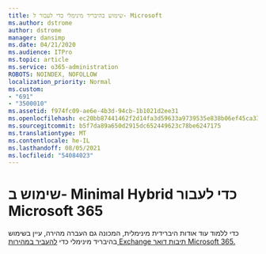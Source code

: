 ```yaml
---
title: שימוש בהיבריד מינימלי כדי לעבור ל- Microsoft
ms.author: dstrome
author: dstrome
manager: dansimp
ms.date: 04/21/2020
ms.audience: ITPro
ms.topic: article
ms.service: o365-administration
ROBOTS: NOINDEX, NOFOLLOW
localization_priority: Normal
ms.custom:
- "691"
- "3500010"
ms.assetid: f974fc09-ae6e-4b3d-94cb-1b1021d2ee31
ms.openlocfilehash: ec20bb87441462f2d14fa3d59633a9739535e838b06ef45ca33082a9c018d55c
ms.sourcegitcommit: b5f7da89a650d2915dc652449623c78be6247175
ms.translationtype: MT
ms.contentlocale: he-IL
ms.lasthandoff: 08/05/2021
ms.locfileid: "54084023"
---
```

# <a name="using-minimal-hybrid-to-move-to-microsoft-365"></a>שימוש ב- Minimal Hybrid כדי לעבור Microsoft 365

כדי ללמוד עוד אודות היברידית מינימלית, המכונה גם העברה מהירה, עיין בשימוש בהיבריד מינימלי כדי [להעביר במהירות Exchange תיבות דואר Microsoft 365.](https://docs.microsoft.com/Exchange/mailbox-migration/use-minimal-hybrid-to-quickly-migrate)
